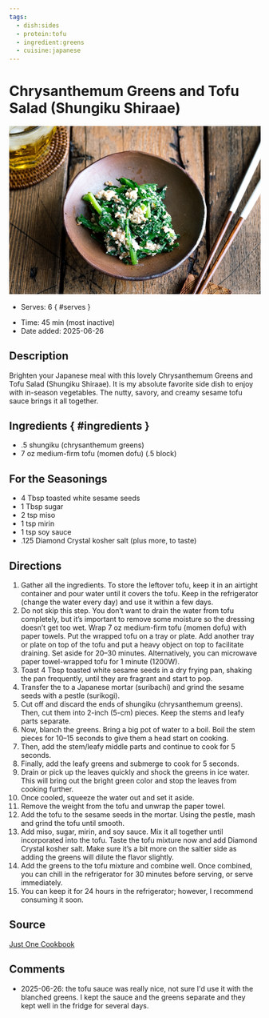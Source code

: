 ```yaml
---
tags:
  - dish:sides
  - protein:tofu
  - ingredient:greens
  - cuisine:japanese
---
```

<!-- Tags can have colon, but no space around it -->

# Chrysanthemum Greens and Tofu Salad (Shungiku Shiraae)

![Recipe picture](../images/Chrysanthemum-Greens-and-Tofu-Salad-Shungiku-Shiraae-4136-I-1.jpg)

<!-- Serves has to be a single number, no dashes, but text is allowed after the
number (e.g., 24 cookies) -->
- Serves: 6
{ #serves }
<!-- Time is not parsed, so anything can be input here, and additional
values can be added (e.g., "active time", "cooking time", etc) -->
- Time: 45 min (most inactive)
- Date added: 2025-06-26

## Description
Brighten your Japanese meal with this lovely Chrysanthemum Greens and Tofu Salad (Shungiku Shiraae). It is my absolute favorite side dish to enjoy with in-season vegetables. The nutty, savory, and creamy sesame tofu sauce brings it all together.

## Ingredients { #ingredients }

<!-- Decimals are allowed, fractions are not. For ranges, use only a single dash
and no spaces between the numbers. -->
- .5 shungiku (chrysanthemum greens)
- 7 oz medium-firm tofu (momen dofu) (.5 block)

## For the Seasonings

- 4 Tbsp toasted white sesame seeds
- 1 Tbsp sugar
- 2 tsp miso 
- 1 tsp mirin
- 1 tsp soy sauce
- .125 Diamond Crystal kosher salt (plus more, to taste)

## Directions

<!-- If you have a direction that refers to a number of some ingredient, wrap
the number in asterisks and add `{.ingredient-num}` afterwards. For example,
write `Add 2 Tbsp oil to pan` as `Add *2*{.ingredient-num} to pan`. This allows
us to properly change the number when changing the serves value. -->

1. Gather all the ingredients. To store the leftover tofu, keep it in an airtight container and pour water until it covers the tofu. Keep in the refrigerator (change the water every day) and use it within a few days.
2. Do not skip this step. You don’t want to drain the water from tofu completely, but it’s important to remove some moisture so the dressing doesn’t get too wet. Wrap 7 oz medium-firm tofu (momen dofu) with paper towels. Put the wrapped tofu on a tray or plate. Add another tray or plate on top of the tofu and put a heavy object on top to facilitate draining. Set aside for 20–30 minutes. Alternatively, you can microwave paper towel-wrapped tofu for 1 minute (1200W).
3. Toast 4 Tbsp toasted white sesame seeds in a dry frying pan, shaking the pan frequently, until they are fragrant and start to pop.
4. Transfer the to a Japanese mortar (suribachi) and grind the sesame seeds with a pestle (surikogi).
5. Cut off and discard the ends of shungiku (chrysanthemum greens). Then, cut them into 2-inch (5-cm) pieces. Keep the stems and leafy parts separate.
6. Now, blanch the greens. Bring a big pot of water to a boil. Boil the stem pieces for 10–15 seconds to give them a head start on cooking.
7. Then, add the stem/leafy middle parts and continue to cook for 5 seconds.
8. Finally, add the leafy greens and submerge to cook for 5 seconds.
9. Drain or pick up the leaves quickly and shock the greens in ice water. This will bring out the bright green color and stop the leaves from cooking further.
10. Once cooled, squeeze the water out and set it aside.
11. Remove the weight from the tofu and unwrap the paper towel.
12. Add the tofu to the sesame seeds in the mortar. Using the pestle, mash and grind the tofu until smooth.
13. Add miso, sugar, mirin, and soy sauce. Mix it all together until incorporated into the tofu. Taste the tofu mixture now and add Diamond Crystal kosher salt. Make sure it’s a bit more on the saltier side as adding the greens will dilute the flavor slightly.
14. Add the greens to the tofu mixture and combine well. Once combined, you can chill in the refrigerator for 30 minutes before serving, or serve immediately.
15. You can keep it for 24 hours in the refrigerator; however, I recommend consuming it soon.

## Source

[Just One Cookbook](https://www.justonecookbook.com/chrysanthemum-greens-and-tofu-salad/)

## Comments

- 2025-06-26: the tofu sauce was really nice, not sure I'd use it with the blanched greens. I kept the sauce and the greens separate and they kept well in the fridge for several days.
